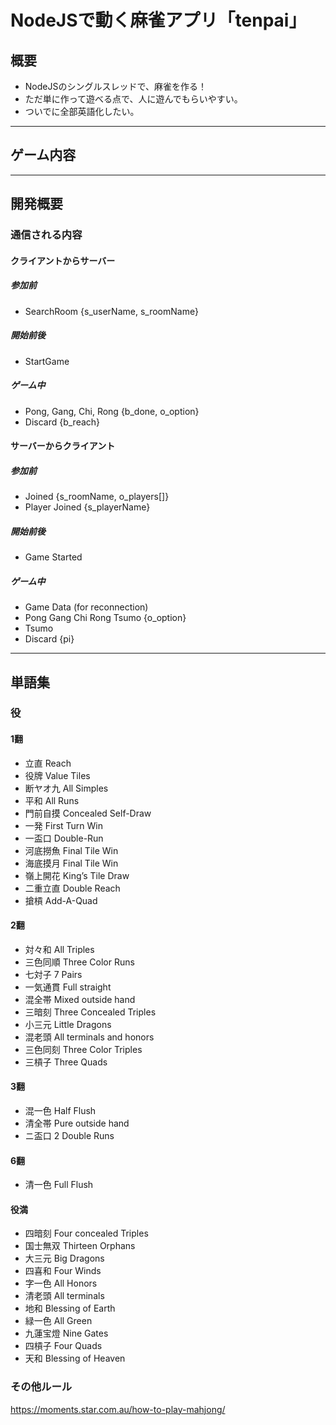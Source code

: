 # NodeJSで動く麻雀アプリ「tenpai」

## 概要
- NodeJSのシングルスレッドで、麻雀を作る！
- ただ単に作って遊べる点で、人に遊んでもらいやすい。
- ついでに全部英語化したい。

---
## ゲーム内容


---
## 開発概要

### 通信される内容

#### クライアントからサーバー

##### 参加前
- SearchRoom {s_userName, s_roomName}

##### 開始前後
- StartGame

##### ゲーム中
- Pong, Gang, Chi, Rong {b_done, o_option}
- Discard {b_reach}


#### サーバーからクライアント

##### 参加前
- Joined {s_roomName, o_players[]}
- Player Joined {s_playerName}

##### 開始前後
- Game Started

##### ゲーム中
- Game Data (for reconnection)
- Pong Gang Chi Rong Tsumo {o_option}
- Tsumo
- Discard {pi}

---
## 単語集

### 役

#### 1翻
- 立直	Reach
- 役牌	Value Tiles
- 断ヤオ九	All Simples
- 平和	All Runs
- 門前自摸	Concealed Self-Draw
- 一発	First Turn Win
- 一盃口	Double-Run
- 河底撈魚	Final Tile Win
- 海底摸月	Final Tile Win
- 嶺上開花	King’s Tile Draw
- 二重立直	Double Reach
- 搶槓	Add-A-Quad

#### 2翻
- 対々和	All Triples
- 三色同順	Three Color Runs
- 七対子	7 Pairs
- 一気通貫	Full straight
- 混全帯	Mixed outside hand
- 三暗刻	Three Concealed Triples
- 小三元	Little Dragons
- 混老頭	All terminals and honors
- 三色同刻	Three Color Triples
- 三槓子	Three Quads

#### 3翻
- 混一色	Half Flush
- 清全帯	Pure outside hand
- ニ盃口	2 Double Runs

#### 6翻
- 清一色	Full Flush

#### 役満
- 四暗刻	Four concealed Triples
- 国士無双	Thirteen Orphans
- 大三元	Big Dragons
- 四喜和	Four Winds
- 字一色	All Honors
- 清老頭	All terminals
- 地和	Blessing of Earth
- 緑一色	All Green
- 九蓮宝燈	Nine Gates
- 四槓子	Four Quads
- 天和	Blessing of Heaven

### その他ルール
https://moments.star.com.au/how-to-play-mahjong/




